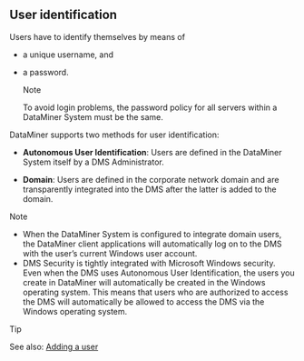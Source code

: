 ## User identification

Users have to identify themselves by means of

- a unique username, and

- a password.

    > [!NOTE]
    > To avoid login problems, the password policy for all servers within a DataMiner System must be the same.

DataMiner supports two methods for user identification:

- **Autonomous User Identification**: Users are defined in the DataMiner System itself by a DMS Administrator.

- **Domain**: Users are defined in the corporate network domain and are transparently integrated into the DMS after the latter is added to the domain.

> [!NOTE]
> -  When the DataMiner System is configured to integrate domain users, the DataMiner client applications will automatically log on to the DMS with the user’s current Windows user account.
> -  DMS Security is tightly integrated with Microsoft Windows security. Even when the DMS uses Autonomous User Identification, the users you create in DataMiner will automatically be created in the Windows operating system. This means that users who are authorized to access the DMS will automatically be allowed to access the DMS via the Windows operating system.

> [!TIP]
> See also:
> [Adding a user](Adding_a_user.md)
